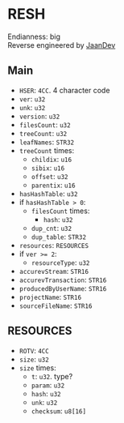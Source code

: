 # RESH
Endianness: big  
Reverse engineered by [JaanDev](https://github.com/JaanDev)

## Main
* `HSER`: `4CC`. 4 character code
* `ver`: `u32`
* `unk`: `u32`
* `version`: `u32`
* `filesCount`: `u32`
* `treeCount`: `u32`
* `leafNames`: `STR32`
* `treeCount` times:
    * `childix`: `u16`
    * `sibix`: `u16`
    * `offset`: `u32`
    * `parentix`: `u16`
* `hasHashTable`: `u32`
* if `hasHashTable > 0`:
    * `filesCount` times:
        * `hash`: `u32`
    * `dup_cnt`: `u32`
    * `dup_table`: `STR32`
* `resources`: `RESOURCES`
* if `ver >= 2`:
    * `resourceType`: `u32`
* `accurevStream`: `STR16`
* `accurevTransaction`: `STR16`
* `producedByUserName`: `STR16`
* `projectName`: `STR16`
* `sourceFileName`: `STR16`

## RESOURCES
* `ROTV`: `4CC`
* `size`: `u32`
* `size` times:
    * `t`: `u32`. type?
    * `param`: `u32`
    * `hash`: `u32`
    * `unk`: `u32`
    * `checksum`: `u8[16]`